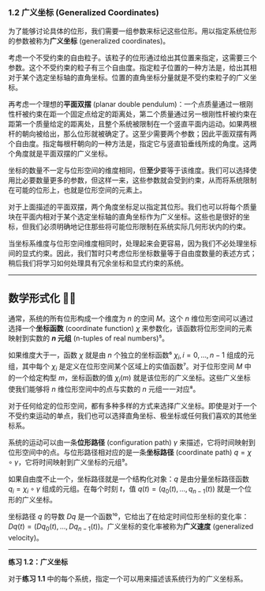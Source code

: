 ### 1.2 广义坐标 (Generalized Coordinates)

为了能够讨论具体的位形，我们需要一组参数来标记这些位形。用以指定系统位形的参数被称为**广义坐标** (generalized coordinates)。

考虑一个不受约束的自由粒子。该粒子的位形通过给出其位置来指定，这需要三个参数。这个不受约束的粒子有三个自由度。指定粒子位置的一种方法是，给出其相对于某个选定坐标轴的直角坐标。位置的直角坐标分量就是不受约束粒子的广义坐标。

再考虑一个理想的**平面双摆** (planar double pendulum)：一个点质量通过一根刚性杆被约束在距一个固定点给定的距离处，第二个质量通过另一根刚性杆被约束在距第一个质量给定的距离处，且整个系统被限制在一个竖直平面内运动。如果两根杆的朝向被给出，那么位形就被确定了。这至少需要两个参数；因此平面双摆有两个自由度。指定每根杆朝向的一种方法是，指定它与竖直铅垂线所成的角度。这两个角度就是平面双摆的广义坐标。

坐标的数量不一定与位形空间的维度相同，但**至少**要等于该维度。我们可以选择使用比必要数量更多的参数，但这样一来，这些参数就会受到约束，从而将系统限制在可能的位形上，也就是位形空间的元素上。

对于上面描述的平面双摆，两个角度坐标足以指定其位形。我们也可以将每个质量块在平面内相对于某个选定坐标轴的直角坐标作为广义坐标。这些也是很好的坐标，但我们必须明确地记住那些将可能位形限制在系统实际几何形状内的约束。

当坐标系维度与位形空间维度相同时，处理起来会更容易，因为我们不必处理坐标间的显式约束。因此，我们暂时只考虑位形坐标数量等于自由度数量的表述方式；稍后我们将学习如何处理具有冗余坐标和显式约束的系统。

---

## **数学形式化** 🧑‍🏫

通常，系统的所有位形构成一个维度为 $n$ 的空间 $M$。这个 $n$ 维位形空间可以通过选择一个**坐标函数** (coordinate function) $\chi$ 来参数化，该函数将位形空间的元素映射到实数的 **$n$ 元组** (n-tuples of real numbers)⁵。

如果维度大于一，函数 $\chi$ 就是由 $n$ 个独立的坐标函数⁶ $\chi_i, i = 0, \dots, n-1$ 组成的元组，其中每个 $\chi_i$ 是定义在位形空间某个区域上的实值函数⁷。对于位形空间 $M$ 中的一个给定构型 $m$，坐标函数的值 $\chi_i(m)$ 就是该位形的广义坐标。这些广义坐标使我们能够将 $n$ 维位形空间中的点与实数的 $n$ 元组一一对应⁸。

对于任何给定的位形空间，都有多种多样的方式来选择广义坐标。即使是对于一个不受约束运动的单点，我们也可以选择直角坐标、极坐标或任何我们喜欢的其他坐标系。

系统的运动可以由一条**位形路径** (configuration path) $\gamma$ 来描述，它将时间映射到位形空间中的点。与位形路径相对应的是一条**坐标路径** (coordinate path) $q = \chi \circ \gamma$，它将时间映射到广义坐标的元组⁹。

如果自由度不止一个，坐标路径就是一个结构化对象：$q$ 是由分量坐标路径函数 $q_i = \chi_i \circ \gamma$ 组成的元组。在每个时刻 $t$，值 $q(t) = (q_0(t), \dots, q_{n-1}(t))$ 就是一个位形的广义坐标。

坐标路径 $q$ 的导数 $Dq$ 是一个函数¹⁰，它给出了在给定时间位形坐标的变化率：$Dq(t) = (Dq_0(t), \dots, Dq_{n-1}(t))$。广义坐标的变化率被称为**广义速度** (generalized velocity)。

---

**练习 1.2：广义坐标**

对于**练习 1.1** 中的每个系统，指定一个可以用来描述该系统行为的广义坐标系。

